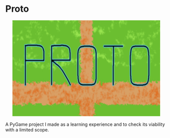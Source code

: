 # Proto

<p align="center">
  <img width="460" height="300" src="SOURCE/thumb.jpg" alt="Thumbnail Image">
</p>

A PyGame project I made as a learning experience and to check its viability with a limited scope.